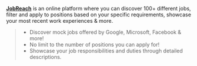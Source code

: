 [**JobReach**](https://jobreach.vercel.app) is an online platform where you can discover 100+ different jobs, filter and apply to positions based on your specific requirements, showcase your most recent work experiences & more.

> - Discover mock jobs offered by Google, Microsoft, Facebook & more!
> - No limit to the number of positions you can apply for!
> - Showcase your job responsibilities and duties through detailed descriptions.
